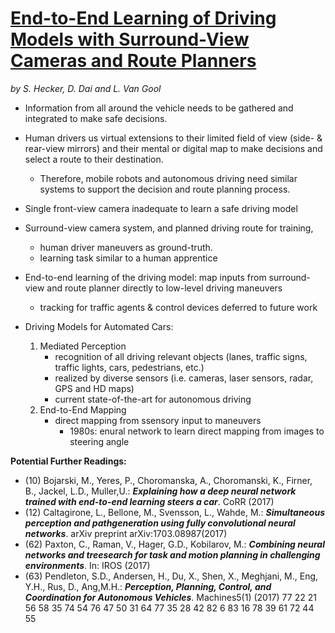 # [End-to-End Learning of Driving Models with Surround-View Cameras and Route Planners](https://arxiv.org/abs/1803.10158)
*by S. Hecker, D. Dai and L. Van Gool*

- Information from all around the vehicle needs to be gathered and integrated to make safe decisions.
- Human drivers us virtual extensions to their limited field of view (side- & rear-view mirrors) and their mental or digital map to make decisions and select a route to their destination.
    - Therefore, mobile robots and autonomous driving need similar systems to support the decision and route planning process.
- Single front-view camera inadequate to learn a safe driving model
- Surround-view camera system, and planned driving route for training,
    - human driver maneuvers as ground-truth.
    - learning task similar to a human apprentice
- End-to-end learning of the driving model: map inputs from surround-view and route planner directly to low-level driving maneuvers
    - tracking for traffic agents & control devices deferred to future work

- Driving Models for Automated Cars:
    1. Mediated Perception
        - recognition of all driving relevant objects (lanes, traffic signs, traffic lights, cars, pedestrians, etc.)
        - realized by diverse sensors (i.e. cameras, laser sensors, radar, GPS and HD maps)
        - current state-of-the-art for autonomous driving
    2. End-to-End Mapping
        - direct mapping from ssensory input to maneuvers
            - 1980s: enural network to learn direct mapping from images to steering angle

**Potential Further Readings:**
- (10) Bojarski, M., Yeres, P., Choromanska, A., Choromanski, K., Firner, B., Jackel, L.D., Muller,U.: ***Explaining how a deep neural network trained with end-to-end learning steers a car***. CoRR (2017)
- (12) Caltagirone, L., Bellone, M., Svensson, L., Wahde, M.: ***Simultaneous perception and pathgeneration using fully convolutional neural networks***. arXiv preprint arXiv:1703.08987(2017)
- (62) Paxton, C., Raman, V., Hager, G.D., Kobilarov, M.: ***Combining neural networks and treesearch for task and motion planning in challenging environments***. In: IROS (2017)
- (63) Pendleton, S.D., Andersen, H., Du, X., Shen, X., Meghjani, M., Eng, Y.H., Rus, D., Ang,M.H.: ***Perception, Planning, Control, and Coordination for Autonomous Vehicles***. Machines5(1) (2017)
77 22 21 56 58 35 74 54 76 47 50 31 64 77 35 28 42 82 6 83 16 78 39 61 72 44 55
